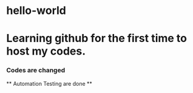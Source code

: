 # hello-world
# Learning github for the first time to host my codes.
### Codes are changed
** Automation Testing are done **
